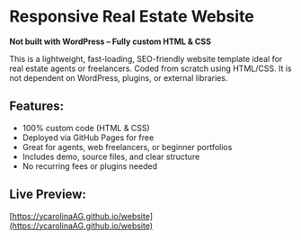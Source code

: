 # Responsive Real Estate Website

**Not built with WordPress – Fully custom HTML & CSS**

This is a lightweight, fast-loading, SEO-friendly website template ideal for real estate agents or freelancers. Coded from scratch using HTML/CSS. It is not dependent on WordPress, plugins, or external libraries.

## Features:
- 100% custom code (HTML & CSS)
- Deployed via GitHub Pages for free
- Great for agents, web freelancers, or beginner portfolios
- Includes demo, source files, and clear structure
- No recurring fees or plugins needed

## Live Preview:
[https://ycarolinaAG.github.io/website](https://ycarolinaAG.github.io/website)
